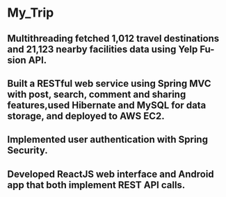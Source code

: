 # My_Trip

## Multithreading fetched 1,012 travel destinations and 21,123 nearby facilities data using Yelp Fu-sion API.

## Built a RESTful web service using Spring MVC with post, search, comment and sharing features,used Hibernate and MySQL for data storage, and deployed to AWS EC2.

## Implemented user authentication with Spring Security.

## Developed ReactJS web interface and Android app that both implement REST API calls.
